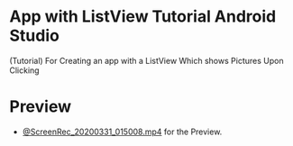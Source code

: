 # App with ListView Tutorial Android Studio
 (Tutorial) For Creating an app with a ListView Which shows Pictures Upon Clicking
 # Preview
 - [@ScreenRec_20200331_015008.mp4](https://github.com/arshanwar/ListView-App-Tutorial-using-Android-Studio/blob/master/ScreenRec_20200331_015008.mp4) for the Preview.
